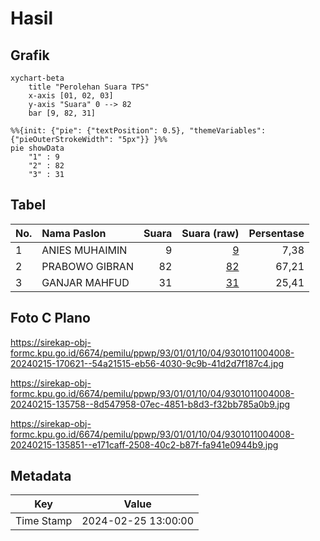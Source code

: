 # Hasil

## Grafik

```mermaid
xychart-beta
    title "Perolehan Suara TPS"
    x-axis [01, 02, 03]
    y-axis "Suara" 0 --> 82
    bar [9, 82, 31]
```

```mermaid
%%{init: {"pie": {"textPosition": 0.5}, "themeVariables": {"pieOuterStrokeWidth": "5px"}} }%%
pie showData
    "1" : 9
    "2" : 82
    "3" : 31
```

## Tabel

| No. | Nama Paslon    | Suara | Suara (raw) | Persentase |
|:--- |:-------------- | -----:| -----------:| ----------:|
| 1   | ANIES MUHAIMIN | 9     | [9][p-1]    | 7,38       |
| 2   | PRABOWO GIBRAN | 82    | [82][p-2]   | 67,21      |
| 3   | GANJAR MAHFUD  | 31    | [31][p-3]   | 25,41      |


[p-1]: https://github.com/gigit-pemilu/pemilu-2024-93-papua-selatan/blob/main/pilpres/hitung-suara/sub/93-papua-selatan/sub/01-merauke/sub/01-merauke/sub/1004-mandala/sub/008-tps/sub/paslon-1.txt
[p-2]: https://github.com/gigit-pemilu/pemilu-2024-93-papua-selatan/blob/main/pilpres/hitung-suara/sub/93-papua-selatan/sub/01-merauke/sub/01-merauke/sub/1004-mandala/sub/008-tps/sub/paslon-2.txt
[p-3]: https://github.com/gigit-pemilu/pemilu-2024-93-papua-selatan/blob/main/pilpres/hitung-suara/sub/93-papua-selatan/sub/01-merauke/sub/01-merauke/sub/1004-mandala/sub/008-tps/sub/paslon-3.txt

## Foto C Plano

https://sirekap-obj-formc.kpu.go.id/6674/pemilu/ppwp/93/01/01/10/04/9301011004008-20240215-170621--54a21515-eb56-4030-9c9b-41d2d7f187c4.jpg

https://sirekap-obj-formc.kpu.go.id/6674/pemilu/ppwp/93/01/01/10/04/9301011004008-20240215-135758--8d547958-07ec-4851-b8d3-f32bb785a0b9.jpg

https://sirekap-obj-formc.kpu.go.id/6674/pemilu/ppwp/93/01/01/10/04/9301011004008-20240215-135851--e171caff-2508-40c2-b87f-fa941e0944b9.jpg


## Metadata

| Key        | Value               |
| ---------- | ------------------- |
| Time Stamp | 2024-02-25 13:00:00 |




